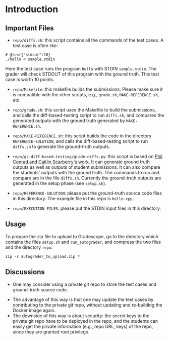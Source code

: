 # Introduction

## Important Files
* ``repo/diffs.sh``: this script contains all the commands of the test cases. A test case is often like:
```
# @test{"stdout":10}
./hello < sample.stdin
```
Here the test case runs the program ``hello`` with STDIN ``sample.stdin``. The grader will check STDOUT of this program with the ground truth. This test case is worth 10 points.

* ``repo/Makefile``: this makefile builds the submissions. Please make sure it is compatible with the other scripts, e.g., ``grade.sh``, ``MAKE-REFERENCE.sh``, etc.

* ``repo/grade.sh``: this script uses the Makefile to build the submissions, and calls the diff-based-testing script to run ``diffs.sh``, and compares the generated outputs with the ground truth generated by ``MAKE-REFERENCE.sh``.

* ``repo/MAKE-REFERENCE.sh``: this script builds the code in the directory ``REFERENCE-SOLUTION``, and calls the diff-based-testing script to run ``diffs.sh`` to generate the ground-truth outputs.

* ``repo/gs-diff-based-testing/grade-diffs.py``: this script is based on [Phil Conrad and Caitlin Scarberry's work](https://github.com/ucsb-gradescope-tools/gs-diff-based-testing). It can generate ground truth outputs as well as outputs of student submissions. It can also compare the students' outputs with the ground truth. The commands to run and compare are in the file ``diffs.sh``. Currently the ground-truth outputs are generated in the setup phase (see ``setup.sh``). 

* ``repo/REFERENCE-SOLUTION``: please put the ground-truth source code files in this directory. The example file in this repo is ``hello.cpp``.

* ``repo/EXECUTION-FILES``: please put the STDIN input files in this directory.

## Usage
To prepare the zip file to upload to Gradescope, go to the directory which contains the files ``setup.sh`` and ``run_autograder``, and compress the two files and the directory ``repo``:
```
zip -r autograder_to_upload.zip *
```

## Discussions
* One may consider using a private git repo to store the test cases and ground-truth source code. 
- The advantage of this way is that one may update the test cases by contributing to the private git repo, without updating and re-building the Docker image again. 
- The downside of this way is about security: the secret keys to the private git repo have to be deployed in the repo, and the students can easily get the private information (e.g., repo URL, keys) of the repo, since they are granted root privilege.

